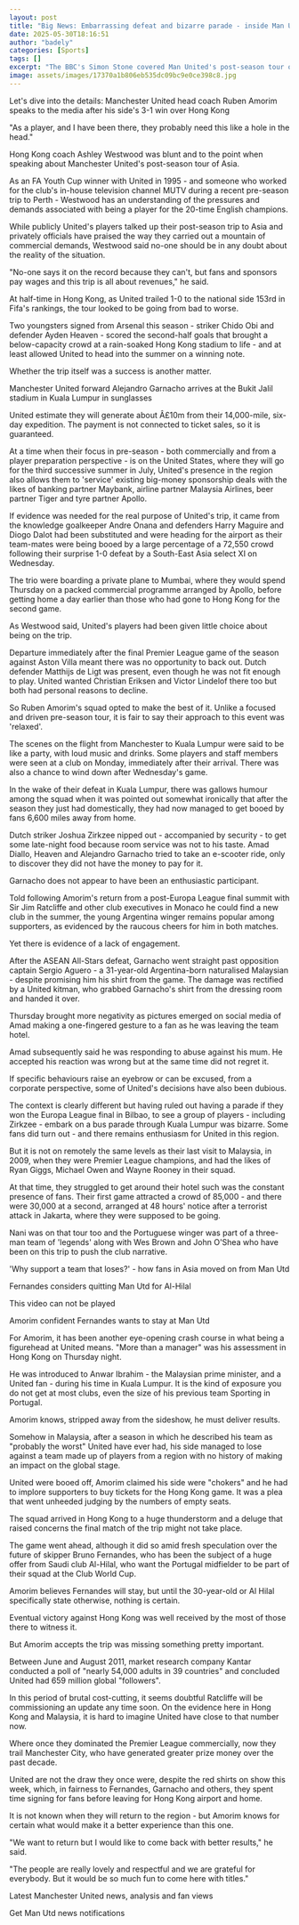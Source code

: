 ```yaml
---
layout: post
title: "Big News: Embarrassing defeat and bizarre parade - inside Man Utd's troubled trip"
date: 2025-05-30T18:16:51
author: "badely"
categories: [Sports]
tags: []
excerpt: "The BBC's Simon Stone covered Man United's post-season tour of Kuala Lumpur and Hong Kong and the trip did not go to plan."
image: assets/images/17370a1b806eb535dc09bc9e0ce398c8.jpg
---
```


Let's dive into the details: Manchester United head coach Ruben Amorim speaks to the media after his side's 3-1 win over Hong Kong

"As a player, and I have been there, they probably need this like a hole in the head."

Hong Kong coach Ashley Westwood was blunt and to the point when speaking about Manchester United's post-season tour of Asia.

As an FA Youth Cup winner with United in 1995 - and someone who worked for the club's in-house television channel MUTV during a recent pre-season trip to Perth - Westwood has an understanding of the pressures and demands associated with being a player for the 20-time English champions.

While publicly United's players talked up their post-season trip to Asia and privately officials have praised the way they carried out a mountain of commercial demands, Westwood said no-one should be in any doubt about the reality of the situation.

"No-one says it on the record because they can't, but fans and sponsors pay wages and this trip is all about revenues," he said.

At half-time in Hong Kong, as United trailed 1-0 to the national side 153rd in Fifa's rankings, the tour looked to be going from bad to worse.

Two youngsters signed from Arsenal this season - striker Chido Obi and defender Ayden Heaven - scored the second-half goals that brought a below-capacity crowd at a rain-soaked Hong Kong stadium to life - and at least allowed United to head into the summer on a winning note.

Whether the trip itself was a success is another matter.

Manchester United forward Alejandro Garnacho arrives at the Bukit Jalil stadium in Kuala Lumpur in sunglasses

United estimate they will generate about Â£10m from their 14,000-mile, six-day expedition. The payment is not connected to ticket sales, so it is guaranteed.

At a time when their focus in pre-season - both commercially and from a player preparation perspective - is on the United States, where they will go for the third successive summer in July, United's presence in the region also allows them to 'service' existing big-money sponsorship deals with the likes of banking partner Maybank, airline partner Malaysia Airlines, beer partner Tiger and tyre partner Apollo.

If evidence was needed for the real purpose of United's trip, it came from the knowledge goalkeeper Andre Onana and defenders Harry Maguire and Diogo Dalot had been substituted and were heading for the airport as their team-mates were being booed by a large percentage of a 72,550 crowd following their surprise 1-0 defeat by a South-East Asia select XI on Wednesday.

The trio were boarding a private plane to Mumbai, where they would spend Thursday on a packed commercial programme arranged by Apollo, before getting home a day earlier than those who had gone to Hong Kong for the second game.

As Westwood said, United's players had been given little choice about being on the trip.

Departure immediately after the final Premier League game of the season against Aston Villa meant there was no opportunity to back out. Dutch defender Matthijs de Ligt was present, even though he was not fit enough to play. United wanted Christian Eriksen and Victor Lindelof there too but both had personal reasons to decline.

So Ruben Amorim's squad opted to make the best of it. Unlike a focused and driven pre-season tour, it is fair to say their approach to this event was 'relaxed'.

The scenes on the flight from Manchester to Kuala Lumpur were said to be like a party, with loud music and drinks. Some players and staff members were seen at a club on Monday, immediately after their arrival. There was also a chance to wind down after Wednesday's game. 

In the wake of their defeat in Kuala Lumpur, there was gallows humour among the squad when it was pointed out somewhat ironically that after the season they just had domestically, they had now managed to get booed by fans 6,600 miles away from home.

Dutch striker Joshua Zirkzee nipped out - accompanied by security - to get some late-night food because room service was not to his taste. Amad Diallo, Heaven and Alejandro Garnacho tried to take an e-scooter ride, only to discover they did not have the money to pay for it.

Garnacho does not appear to have been an enthusiastic participant.

Told following Amorim's return from a post-Europa League final summit with Sir Jim Ratcliffe and other club executives in Monaco he could find a new club in the summer, the young Argentina winger remains popular among supporters, as evidenced by the raucous cheers for him in both matches.

Yet there is evidence of a lack of engagement.

After the ASEAN All-Stars defeat, Garnacho went straight past opposition captain Sergio Aguero - a 31-year-old Argentina-born naturalised Malaysian - despite promising him his shirt from the game. The damage was rectified by a United kitman, who grabbed Garnacho's shirt from the dressing room and handed it over.

Thursday brought more negativity as pictures emerged on social media of Amad making a one-fingered gesture to a fan as he was leaving the team hotel.

Amad subsequently said he was responding to abuse against his mum. He accepted his reaction was wrong but at the same time did not regret it.

If specific behaviours raise an eyebrow or can be excused, from a corporate perspective, some of United's decisions have also been dubious.

The context is clearly different but having ruled out having a parade if they won the Europa League final in Bilbao, to see a group of players - including Zirkzee - embark on a bus parade through Kuala Lumpur was bizarre. Some fans did turn out - and there remains enthusiasm for United in this region.

But it is not on remotely the same levels as their last visit to Malaysia, in 2009, when they were Premier League champions, and had the likes of Ryan Giggs, Michael Owen and Wayne Rooney in their squad.

At that time, they struggled to get around their hotel such was the constant presence of fans. Their first game attracted a crowd of 85,000 - and there were 30,000 at a second, arranged at 48 hours' notice after a terrorist attack in Jakarta, where they were supposed to be going.

Nani was on that tour too and the Portuguese winger was part of a three-man team of 'legends' along with Wes Brown and John O'Shea who have been on this trip to push the club narrative.

'Why support a team that loses?' - how fans in Asia moved on from Man Utd

Fernandes considers quitting Man Utd for Al-Hilal

This video can not be played

Amorim confident Fernandes wants to stay at Man Utd

For Amorim, it has been another eye-opening crash course in what being a figurehead at United means. "More than a manager" was his assessment in Hong Kong on Thursday night.

He was introduced to Anwar Ibrahim - the Malaysian prime minister, and a United fan - during his time in Kuala Lumpur. It is the kind of exposure you do not get at most clubs, even the size of his previous team Sporting in Portugal.

Amorim knows, stripped away from the sideshow, he must deliver results.

Somehow in Malaysia, after a season in which he described his team as "probably the worst" United have ever had, his side managed to lose against a team made up of players from a region with no history of making an impact on the global stage. 

United were booed off, Amorim claimed his side were "chokers" and he had to implore supporters to buy tickets for the Hong Kong game. It was a plea that went unheeded judging by the numbers of empty seats.

The squad arrived in Hong Kong to a huge thunderstorm and a deluge that raised concerns the final match of the trip might not take place.

The game went ahead, although it did so amid fresh speculation over the future of skipper Bruno Fernandes, who has been the subject of a huge offer from Saudi club Al-Hilal, who want the Portugal midfielder to be part of their squad at the Club World Cup.

Amorim believes Fernandes will stay, but until the 30-year-old or Al Hilal specifically state otherwise, nothing is certain.

Eventual victory against Hong Kong was well received by the most of those there to witness it.

But Amorim accepts the trip was missing something pretty important.

Between June and August 2011, market research company Kantar conducted a poll of "nearly 54,000 adults in 39 countries" and concluded United had 659 million global "followers".

In this period of brutal cost-cutting, it seems doubtful Ratcliffe will be commissioning an update any time soon. On the evidence here in Hong Kong and Malaysia, it is hard to imagine United have close to that number now.

Where once they dominated the Premier League commercially, now they trail Manchester City, who have generated greater prize money over the past decade.

United are not the draw they once were, despite the red shirts on show this week, which, in fairness to Fernandes, Garnacho and others, they spent time signing for fans before leaving for Hong Kong airport and home.

It is not known when they will return to the region - but Amorim knows for certain what would make it a better experience than this one.

"We want to return but I would like to come back with better results," he said.

"The people are really lovely and respectful and we are grateful for everybody. But it would be so much fun to come here with titles."

Latest Manchester United news, analysis and fan views

Get Man Utd news notifications

